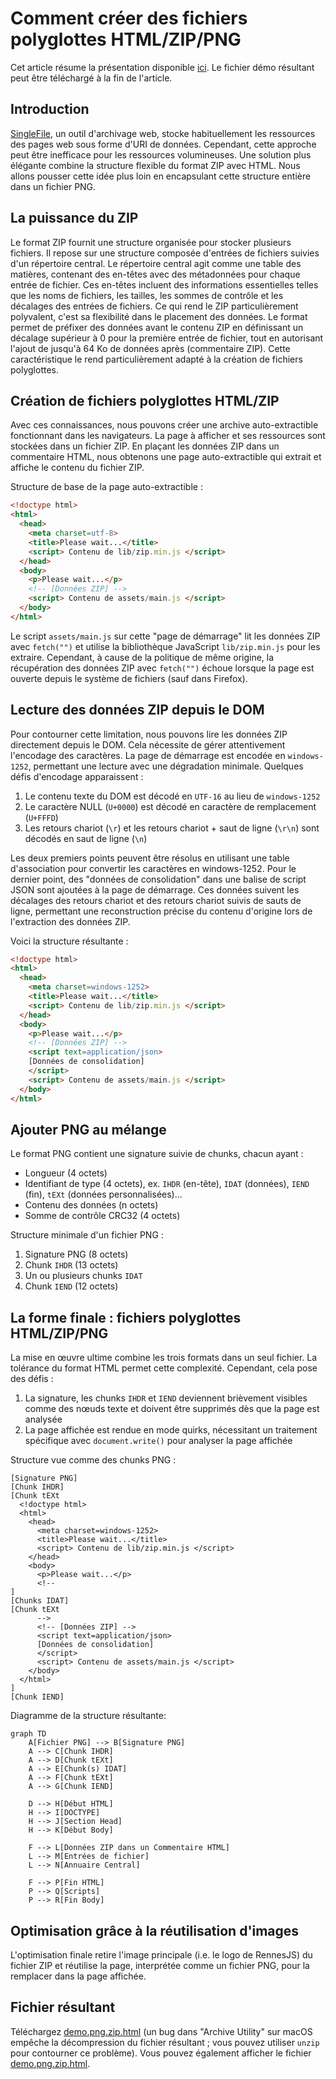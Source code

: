 # Comment créer des fichiers polyglottes HTML/ZIP/PNG

Cet article résume la présentation disponible [ici](https://github.com/gildas-lormeau/Polyglot-HTML-ZIP-PNG). Le fichier démo résultant peut être téléchargé à la fin de l'article.

## Introduction

[SingleFile](https://github.com/gildas-lormeau/SingleFile), un outil d'archivage web, stocke habituellement les ressources des pages web sous forme d'URI de données. Cependant, cette approche peut être inefficace pour les ressources volumineuses. Une solution plus élégante combine la structure flexible du format ZIP avec HTML. Nous allons pousser cette idée plus loin en encapsulant cette structure entière dans un fichier PNG.

## La puissance du ZIP

Le format ZIP fournit une structure organisée pour stocker plusieurs fichiers. Il repose sur une structure composée d'entrées de fichiers suivies d'un répertoire central. Le répertoire central agit comme une table des matières, contenant des en-têtes avec des métadonnées pour chaque entrée de fichier. Ces en-têtes incluent des informations essentielles telles que les noms de fichiers, les tailles, les sommes de contrôle et les décalages des entrées de fichiers. Ce qui rend le ZIP particulièrement polyvalent, c'est sa flexibilité dans le placement des données. Le format permet de préfixer des données avant le contenu ZIP en définissant un décalage supérieur à 0 pour la première entrée de fichier, tout en autorisant l'ajout de jusqu'à 64 Ko de données après (commentaire ZIP). Cette caractéristique le rend particulièrement adapté à la création de fichiers polyglottes.

## Création de fichiers polyglottes HTML/ZIP

Avec ces connaissances, nous pouvons créer une archive auto-extractible fonctionnant dans les navigateurs. La page à afficher et ses ressources sont stockées dans un fichier ZIP. En plaçant les données ZIP dans un commentaire HTML, nous obtenons une page auto-extractible qui extrait et affiche le contenu du fichier ZIP.

Structure de base de la page auto-extractible :
```html
<!doctype html>
<html>
  <head>
    <meta charset=utf-8>
    <title>Please wait...</title>
    <script> Contenu de lib/zip.min.js </script>
  </head>
  <body>
    <p>Please wait...</p>
    <!-- [Données ZIP] -->
    <script> Contenu de assets/main.js </script>
  </body>
</html>
```

Le script `assets/main.js` sur cette "page de démarrage" lit les données ZIP avec `fetch("")` et utilise la bibliothèque JavaScript `lib/zip.min.js` pour les extraire. Cependant, à cause de la politique de même origine, la récupération des données ZIP avec `fetch("")` échoue lorsque la page est ouverte depuis le système de fichiers (sauf dans Firefox).

## Lecture des données ZIP depuis le DOM

Pour contourner cette limitation, nous pouvons lire les données ZIP directement depuis le DOM. Cela nécessite de gérer attentivement l'encodage des caractères. La page de démarrage est encodée en `windows-1252`, permettant une lecture avec une dégradation minimale. Quelques défis d'encodage apparaissent :
1. Le contenu texte du DOM est décodé en `UTF-16` au lieu de `windows-1252`
2. Le caractère NULL (`U+0000`) est décodé en caractère de remplacement (`U+FFFD`)
3. Les retours chariot (`\r`) et les retours chariot + saut de ligne (`\r\n`) sont décodés en saut de ligne (`\n`)

Les deux premiers points peuvent être résolus en utilisant une table d'association pour convertir les caractères en windows-1252. Pour le dernier point, des "données de consolidation" dans une balise de script JSON sont ajoutées à la page de démarrage. Ces données suivent les décalages des retours chariot et des retours chariot suivis de sauts de ligne, permettant une reconstruction précise du contenu d'origine lors de l'extraction des données ZIP.

Voici la structure résultante :
```html
<!doctype html>
<html>
  <head>
    <meta charset=windows-1252>
    <title>Please wait...</title>
    <script> Contenu de lib/zip.min.js </script>
  </head>
  <body>
    <p>Please wait...</p>
    <!-- [Données ZIP] -->
    <script text=application/json>
    [Données de consolidation]
    </script>
    <script> Contenu de assets/main.js </script>
  </body>
</html>
```

## Ajouter PNG au mélange

Le format PNG contient une signature suivie de chunks, chacun ayant :
- Longueur (4 octets)
- Identifiant de type (4 octets), ex. `IHDR` (en-tête), `IDAT` (données), `IEND` (fin), `tEXt` (données personnalisées)...
- Contenu des données (n octets)
- Somme de contrôle CRC32 (4 octets)

Structure minimale d'un fichier PNG :
1. Signature PNG (8 octets)
2. Chunk `IHDR` (13 octets)
3. Un ou plusieurs chunks `IDAT`
4. Chunk `IEND` (12 octets)

## La forme finale : fichiers polyglottes HTML/ZIP/PNG

La mise en œuvre ultime combine les trois formats dans un seul fichier. La tolérance du format HTML permet cette complexité. Cependant, cela pose des défis :
1. La signature, les chunks `IHDR` et `IEND` deviennent brièvement visibles comme des nœuds texte et doivent être supprimés dès que la page est analysée
2. La page affichée est rendue en mode quirks, nécessitant un traitement spécifique avec `document.write()` pour analyser la page affichée

Structure vue comme des chunks PNG :
```
[Signature PNG]
[Chunk IHDR]
[Chunk tEXt
  <!doctype html>
  <html>
    <head>
      <meta charset=windows-1252>
      <title>Please wait...</title>
      <script> Contenu de lib/zip.min.js </script>
    </head>
    <body>
      <p>Please wait...</p>
      <!-- 
]
[Chunks IDAT]
[Chunk tEXt
      -->
      <!-- [Données ZIP] -->
      <script text=application/json>
      [Données de consolidation]
      </script>
      <script> Contenu de assets/main.js </script>
    </body>
  </html>
]
[Chunk IEND]
```

Diagramme de la structure résultante:

```mermaid
graph TD
    A[Fichier PNG] --> B[Signature PNG]
    A --> C[Chunk IHDR]
    A --> D[Chunk tEXt]
    A --> E[Chunk(s) IDAT]
    A --> F[Chunk tEXt]
    A --> G[Chunk IEND]

    D --> H[Début HTML]
    H --> I[DOCTYPE]
    H --> J[Section Head]
    H --> K[Début Body]

    F --> L[Données ZIP dans un Commentaire HTML]
    L --> M[Entrées de fichier]
    L --> N[Annuaire Central]

    F --> P[Fin HTML]
    P --> Q[Scripts]
    P --> R[Fin Body]
```

## Optimisation grâce à la réutilisation d'images

L'optimisation finale retire l'image principale (i.e. le logo de RennesJS) du fichier ZIP et réutilise la page, interprétée comme un fichier PNG, pour la remplacer dans la page affichée.

## Fichier résultant

Téléchargez [demo.png.zip.html](https://github.com/gildas-lormeau/Polyglot-HTML-ZIP-PNG/raw/main/demo.png.zip.html) (un bug dans "Archive Utility" sur macOS empêche la décompression du fichier résultant ; vous pouvez utiliser `unzip` pour contourner ce problème). Vous pouvez également afficher le fichier [demo.png.zip.html](https://gildas-lormeau.github.io/Polyglot-HTML-ZIP-PNG/demo.png.zip.html).
